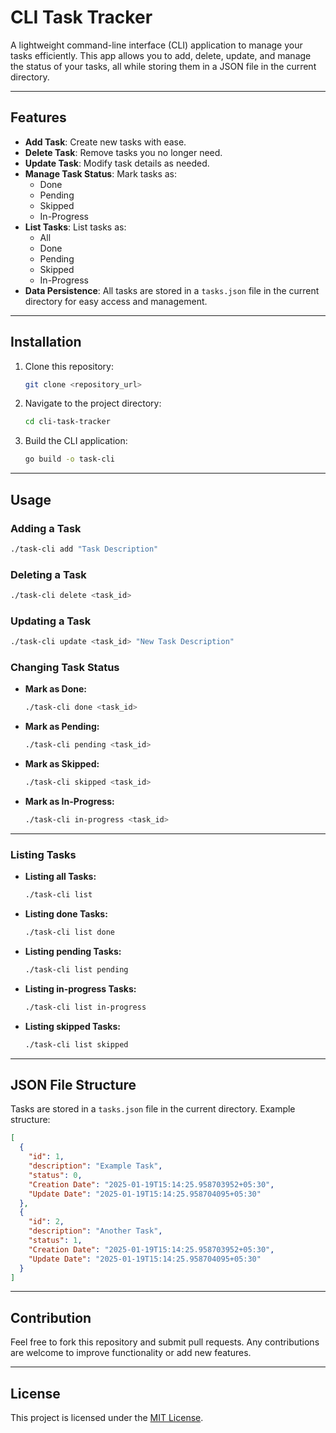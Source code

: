 # CLI Task Tracker

A lightweight command-line interface (CLI) application to manage your tasks efficiently. This app allows you to add, delete, update, and manage the status of your tasks, all while storing them in a JSON file in the current directory.

---

## Features

- **Add Task**: Create new tasks with ease.
- **Delete Task**: Remove tasks you no longer need.
- **Update Task**: Modify task details as needed.
- **Manage Task Status**: Mark tasks as:
  - Done
  - Pending
  - Skipped
  - In-Progress
- **List Tasks**: List tasks as:
  - All
  - Done
  - Pending
  - Skipped
  - In-Progress
- **Data Persistence**: All tasks are stored in a `tasks.json` file in the current directory for easy access and management.

---

## Installation

1. Clone this repository:
   ```bash
   git clone <repository_url>
   ```

2. Navigate to the project directory:
   ```bash
   cd cli-task-tracker
   ```

3. Build the CLI application:
   ```bash
   go build -o task-cli
   ```

---

## Usage

### Adding a Task
```bash
./task-cli add "Task Description"
```

### Deleting a Task
```bash
./task-cli delete <task_id>
```

### Updating a Task
```bash
./task-cli update <task_id> "New Task Description"
```

### Changing Task Status
- **Mark as Done:**
  ```bash
  ./task-cli done <task_id>
  ```
- **Mark as Pending:**
  ```bash
  ./task-cli pending <task_id>
  ```
- **Mark as Skipped:**
  ```bash
  ./task-cli skipped <task_id>
  ```
- **Mark as In-Progress:**
  ```bash
  ./task-cli in-progress <task_id>
  ```

---

### Listing Tasks
- **Listing all Tasks:**
  ```bash
  ./task-cli list
  ```
- **Listing done Tasks:**
  ```bash
  ./task-cli list done
  ```
- **Listing pending Tasks:**
  ```bash
  ./task-cli list pending
  ```
- **Listing in-progress Tasks:**
  ```bash
  ./task-cli list in-progress
  ```
- **Listing skipped Tasks:**
  ```bash
  ./task-cli list skipped
  ```
 
---

## JSON File Structure

Tasks are stored in a `tasks.json` file in the current directory. Example structure:

```json
[
  {
    "id": 1,
    "description": "Example Task",
    "status": 0,
    "Creation Date": "2025-01-19T15:14:25.958703952+05:30",
    "Update Date": "2025-01-19T15:14:25.958704095+05:30"
  },
  {
    "id": 2,
    "description": "Another Task",
    "status": 1,
    "Creation Date": "2025-01-19T15:14:25.958703952+05:30",
    "Update Date": "2025-01-19T15:14:25.958704095+05:30"
  }
]
```

---

## Contribution

Feel free to fork this repository and submit pull requests.
Any contributions are welcome to improve functionality or add new features.

---

## License

This project is licensed under the [MIT License](LICENSE).